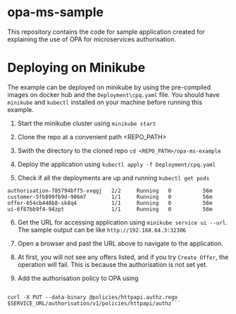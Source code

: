 # opa-ms-sample
This repository contains the code for sample application created for explaining the use of OPA for microservices authorisation.

# Deploying on Minikube

The example can be deployed on minikube by using the pre-compiled images on docker hub and the `Deployment\cpq.yaml` file.
You should have `minikube` and `kubectl` installed on your machine before running this example.

1. Start the minikube cluster using
```minikube start```

2. Clone the repo at a convenient path <REPO_PATH>
  
3. Swith the directory to the cloned repo
```cd <REPO_PATH>/opa-ms-example```

4. Deploy the application using 
```kubectl apply -f Deployment/cpq.yaml```

5. Check if all the deployments are up and running
```kubectl get pods```

```NAME                             READY   STATUS    RESTARTS   AGE
authorisation-785794bff5-vxqgj   2/2     Running   0          56m
customer-5fb899fb9d-986m7        1/1     Running   0          56m
offer-654cb448b8-sk8q4           1/1     Running   0          56m
ui-6f87bb9f4-94zpt               1/1     Running   0          56m
```
6. Get the URL for accessing application using ```minikube service ui --url```. The sample output can be like ```http://192.168.64.3:32306```

7. Open a browser and past the URL above to navigate to the application.

8. At first, you will not see any offers listed, and if you try  `Create Offer`, the operation will fail. This is because the authorisation is not set yet.

9. Add the authorisation policy to OPA using 

```export SERVICE_URL=\`minikube service ui --url\`

curl -X PUT --data-binary @policies/httpapi.authz.rego $SERVICE_URL/authorisation/v1/policies/httpapi/authz```

